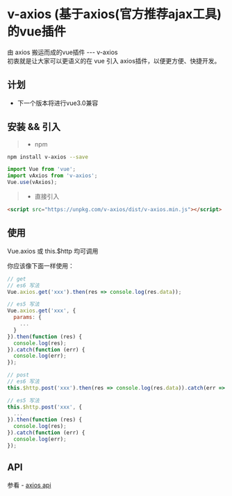 # v-axios (基于axios(官方推荐ajax工具)的vue插件
由 axios 搬运而成的vue插件 --- v-axios<br />
初衷就是让大家可以更语义的在 vue 引入 axios插件，以便更方便、快捷开发。

## 计划
  - 下一个版本将进行vue3.0兼容

## 安装 && 引入

> * npm

``` bash
npm install v-axios --save
```

```javascript
import Vue from 'vue';
import vAxios from 'v-axios';
Vue.use(vAxios);
```

> * 直接引入

```html
<script src="https://unpkg.com/v-axios/dist/v-axios.min.js"></script>
```

## 使用

Vue.axios 或 this.$http 均可调用

你应该像下面一样使用：

```javascript
// get
// es6 写法
Vue.axios.get('xxx').then(res => console.log(res.data));

// es5 写法
Vue.axios.get('xxx', {
  params: {
    ...
  }
}).then(function (res) {
  console.log(res);
}).catch(function (err) {
  console.log(err);
});

// post
// es6 写法
this.$http.post('xxx').then(res => console.log(res.data)).catch(err => console.log(err)});

// es5 写法
this.$http.post('xxx', {
  ...
}).then(function (res) {
  console.log(res);
}).catch(function (err) {
  console.log(err);
});
```

## API

参看 - [axios api](https://github.com/mzabriskie/axios)
